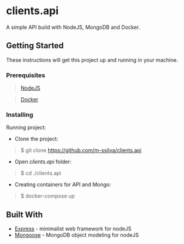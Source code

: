 # clients.api

A simple API build with NodeJS, MongoDB and Docker.

## Getting Started

These instructions will get this project up and running in your machine.

### Prerequisites

> [NodeJS](https://nodejs.org/)

> [Docker](https://www.docker.com/)

### Installing

Running project:

- Clone the project:

> $ git clone https://github.com/m-ssilva/clients.api

- Open _clients.api_ folder:

> $ cd ./clients.api

- Creating containers for API and Mongo: 

> $ docker-compose up

## Built With

* [Express](https://expressjs.com/) - minimalist web framework for nodeJS
* [Mongoose](https://mongoosejs.com/) - MongoDB object modeling for nodeJS
